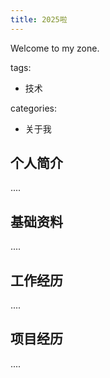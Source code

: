 ```yaml
---
title: 2025啦
---
```

Welcome to my zone.

tags:
- 技术

categories:
- 关于我

## 个人简介
....

## 基础资料
....

## 工作经历
....

## 项目经历
....
